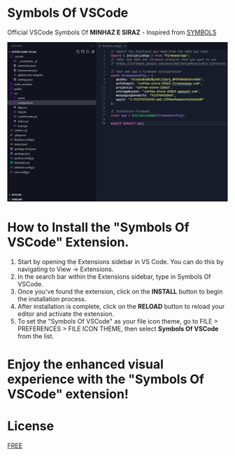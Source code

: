 # Symbols Of VSCode

Official VSCode Symbols Of **MINHAZ E SIRAZ** - Inspired from  [SYMBOLS](https://github.com/minhazesiraz)

![alt text](/screenshots/images.png)

# How to Install the "Symbols Of VSCode" Extension.

1. Start by opening the Extensions sidebar in VS Code. You can do this by navigating to View → Extensions.
2. In the search bar within the Extensions sidebar, type in Symbols Of VSCode.
3. Once you've found the extension, click on the **INSTALL** button to begin the installation process.
4. After installation is complete, click on the **RELOAD** button to reload your editor and activate the extension.
5. To set the "Symbols Of VSCode" as your file icon theme, go to FILE > PREFERENCES > FILE ICON THEME, then select **Symbols Of VSCode** from the list.

# Enjoy the enhanced visual experience with the "Symbols Of VSCode" extension!

# License

[FREE](https://github.com/minhazesiraz)